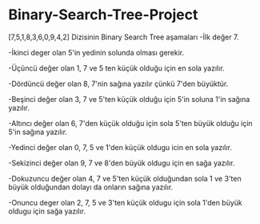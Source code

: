 # Binary-Search-Tree-Project
[7,5,1,8,3,6,0,9,4,2] Dizisinin Binary Search Tree aşamaları
-İlk değer 7.

-İkinci deger olan 5'in yedinin solunda olması gerekir.

-Üçüncü değer olan 1, 7 ve 5 ten küçük olduğu için en sola yazılır.

-Dördüncü değer olan 8, 7'nin sağına yazılır çünkü 7'den büyüktür.

-Beşinci değer olan 3, 7 ve 5'ten küçük olduğu için 5'in soluna 1'in sağına yazılır.

-Altıncı değer olan 6, 7'den küçük olduğu için sola 5'ten büyük olduğu için 5'in sağına yazılır.

-Yedinci değer olan 0, 7, 5 ve 1'den küçük oldugu icin en sola yazılır.

-Sekizinci değer olan 9, 7 ve 8'den büyük oldugu için en sağa yazılır.

-Dokuzuncu değer olan 4, 7 ve 5'ten küçük olduğundan sola 1 ve 3'ten büyük olduğundan dolayı da onların sağına yazılır.

-Onuncu deger olan 2, 7, 5 ve 3'ten küçük oldugu için sola 1'den büyük oldugu için sağa yazılır.
